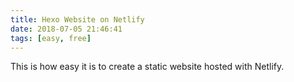 ```yaml
---
title: Hexo Website on Netlify
date: 2018-07-05 21:46:41
tags: [easy, free]
---
```


This is how easy it is to create a static website hosted with Netlify.
